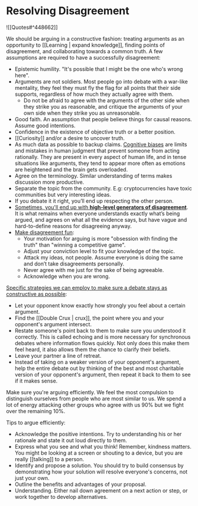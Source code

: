 # Resolving Disagreement

![[Quotes#^448662]]

We should be arguing in a constructive fashion: treating arguments as an opportunity to [[Learning | expand knowledge]], finding points of disagreement, and collaborating towards a common truth. A few assumptions are required to have a successfully disagreement:

- Epistemic humility. "It's possible that I might be the one who's wrong here".
- Arguments are not soldiers. Most people go into debate with a war-like mentality, they feel they must fly the flag for all points that their side supports, regardless of how much they actually agree with them.
  - Do not be afraid to agree with the arguments of the other side when they strike you as reasonable, and critique the arguments of your own side when they strike you as unreasonable.
- Good faith. An assumption that people believe things for causal reasons. Assume good intentions.
- Confidence in the existence of objective truth or a better position.
- [[Curiosity]] and/or a desire to uncover truth.
- As much data as possible to backup claims. [Cognitive biases](https://www.titlemax.com/discovery-center/lifestyle/50-cognitive-biases-to-be-aware-of-so-you-can-be-the-very-best-version-of-you/) are limits and mistakes in human judgment that prevent someone from acting rationally. They are present in every aspect of human life, and in tense situations like arguments, they tend to appear more often as emotions are heightened and the brain gets overloaded.
- Agree on the terminology. Similar understanding of terms makes discussion more productive.
- Separate the topic from the community. E.g: cryptocurrencies have toxic communities but very interesting ideas.
- If you debate it it right, you’ll end up respecting the other person.
- [Sometimes, you'll end up with **high-level generators of disagreement**](https://slatestarcodex.com/2018/05/08/varieties-of-argumentative-experience/). It is what remains when everyone understands exactly what’s being argued, and agrees on what all the evidence says, but have vague and hard-to-define reasons for disagreeing anyway.
- [Make disagreement fun](https://twitter.com/waitbutwhy/status/1461620476363612169):
	- Your motivation for arguing is more "obsession with finding the truth" than "winning a competitive game".
	- Adjust your conviction level to fit your knowledge of the topic.
	- Attack my ideas, not people. Assume everyone is doing the same and don’t take disagreements personally.
	- Never agree with me just for the sake of being agreeable.
	- Acknowledge when you are wrong.

[Specific strategies we can employ to make sure a debate stays as constructive as possible](http://www.liamrosen.com/arguments.html):
  - Let your opponent know exactly how strongly you feel about a certain argument.
  - Find the [[Double Crux | crux]], the point where you and your opponent's argument intersect.
  - Restate someone's point back to them to make sure you understood it correctly. This is called echoing and is more necessary for synchronous debates where information flows quickly. Not only does this make them feel heard, it also allows them the chance to clarify their beliefs.
  - Leave your partner a line of retreat.
  - Instead of taking on a weaker version of your opponent's argument, help the entire debate out by thinking of the best and most charitable version of your opponent's argument, then repeat it back to them to see if it makes sense.

Make sure you're arguing efficiently. We feel the most compulsion to distinguish ourselves from people who are most similar to us. We spend a lot of energy attacking other groups who agree with us 90% but we fight over the remaining 10%.

Tips to argue efficiently:

- Acknowledge the positive intentions. Try to understanding his or her rationale and state it out loud directly to them.
- Express what you see and what you think! Remember, kindness matters. You might be looking at a screen or shouting to a device, but you are really [[talking]] to a person.
- Identify and propose a solution. You should try to build consensus by demonstrating how your solution will resolve everyone's concerns, not just your own.
- Outline the benefits and advantages of your proposal.
- Understanding. Either nail down agreement on a next action or step, or work together to develop alternatives.
